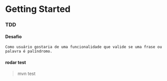 # Getting Started

### TDD 
#### Desafio
``Como usuário gostaria de uma funcionalidade que valide se uma frase ou palavra é
palíndromo.``

#### rodar test
> mvn test

